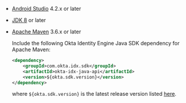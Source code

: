 * [Android Studio](https://developer.android.com/studio) 4.2.x or later
* [JDK 8](https://www.oracle.com/java/technologies/javase/javase-jdk8-downloads.html) or later
* [Apache Maven](https://maven.apache.org/download.cgi) 3.6.x or later

    Include the following Okta Identity Engine Java SDK dependency for Apache Maven:

    ```xml
    <dependency>
        <groupId>com.okta.idx.sdk</groupId>
        <artifactId>okta-idx-java-api</artifactId>
        <version>${okta.sdk.version}</version>
    </dependency>
    ```

    where `${okta.sdk.version}` is the latest release version listed [here](https://github.com/okta/okta-idx-java#release-status).
